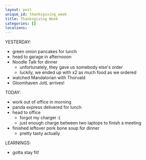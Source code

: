 ```yaml
---
layout: post
unique_id: thanksgiving_week
title: Thanksgiving Week
categories: []
locations: 
---
```


YESTERDAY:
* green onion pancakes for lunch
* head to garage in afternooon
* Noodle Talk for dinner
  * unfortunately, they gave us somebody else's order
  * luckily, we ended up with x2 as much food as we ordered
* watched Mandalorian with Thorvald
* Gloomhaven JotL arrives!

TODAY:
* work out of office in morning
* panda express delivered for lunch
* head to office
  * forgot my charger :(
  * just enough charge between two laptops to finish a meeting
* finished leftover pork bone soup for dinner
  * pretty tasty actually

LEARNINGS:
* gotta stay fit!

